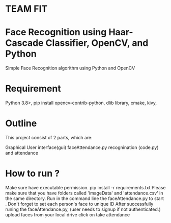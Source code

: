 # TEAM FIT


# Face Recognition using Haar-Cascade Classifier, OpenCV, and Python
Simple Face Recognition algorithm using Python and OpenCV

# Requirement
Python 3.8>,
pip install opencv-contrib-python,
dlib library,
cmake,
kivy,

# Outline
This project consist of 2 parts, which are:

Graphical User interface(gui) faceAttendance.py
recognination (code.py) and attendance

# How to run ?
Make sure have executable permission.
pip install -r requirements.txt
Please make sure that you have folders called 'imageData' and 'attendance.csv' in the same directory.
Run in the command line the faceAttendance.py to start . Don't forget to set each person's face to unique ID
After successfully runing the faceAttendance.py, (user needs to signup if not authenticated.)
upload faces from your local drive 
click on take attendance
